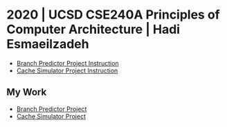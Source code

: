 # 2020 | UCSD CSE240A Principles of Computer Architecture | Hadi Esmaeilzadeh

- [Branch Predictor Project Instruction](https://github.com/xiszishu/BranchPredictorProject240A)
- [Cache Simulator Project Instruction](https://github.com/xiszishu/cacheProject240A)

## My Work

- [Branch Predictor Project](https://github.com/qobilidop/2020-ucsd-cse240a-p1)
- [Cache Simulator Project](https://github.com/qobilidop/2020-ucsd-cse240a-p2)
